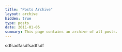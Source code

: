 ```yaml
---
title: "Posts Archive"
layout: archive
hidden: true
type: posts
date: 2011-01-05
summary: This page contains an archive of all posts.
---
```


sdfsadfasdfsadfsdf